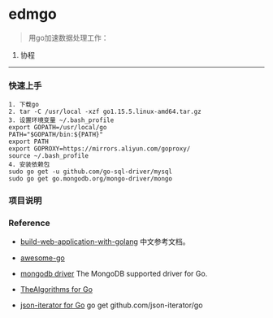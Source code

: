 # edmgo

>用go加速数据处理工作：
1. 协程

---

### 快速上手
  ```
  1. 下载go
  2. tar -C /usr/local -xzf go1.15.5.linux-amd64.tar.gz
  3. 设置环境变量 ~/.bash_profile
  export GOPATH=/usr/local/go
  PATH="$GOPATH/bin:${PATH}"
  export PATH
  export GOPROXY=https://mirrors.aliyun.com/goproxy/
  source ~/.bash_profile
  4. 安装依赖包
  sudo go get -u github.com/go-sql-driver/mysql
  sudo go get go.mongodb.org/mongo-driver/mongo
  ```

### 项目说明


### Reference
- [build-web-application-with-golang](https://github.com/astaxie/build-web-application-with-golang/blob/master/zh/preface.md)
   中文参考文档。
- [awesome-go](https://github.com/avelino/awesome-go)
  
- [mongodb driver](http://github.com/mongodb/mongo-go-driver)
  The MongoDB supported driver for Go.

- [TheAlgorithms for Go](https://github.com/TheAlgorithms/Go)
- [json-iterator for Go](https://github.com/json-iterator/go)
  go get github.com/json-iterator/go

